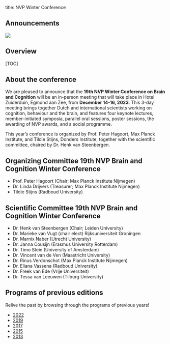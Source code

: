 title: NVP Winter Conference

## Announcements

<div class="cogsci-content">

<img src="/pages/img/banner.png" />

</div>

<h2>Overview</h2>

[TOC]


## About the conference

We are pleased to announce that the __19th NVP Winter Conference on Brain and Cognition__ will be an in-person meeting that will take place in Hotel Zuiderduin, Egmond aan Zee, from __December 14-16, 2023__. This 3-day meeting brings together Dutch and international scientists working on cognition, behaviour and the brain, and features four keynote lectures, member-initiated symposia, parallel oral sessions, poster sessions, the awarding of NVP awards, and a social programme. 

This year’s conference is organized by Prof. Peter Hagoort, Max Planck Institute, and Tildie Stijns, Donders Institute, together with the scientific committee, chaired by Dr. Henk van Steenbergen.

## Organizing Committee 19th NVP Brain and Cognition Winter Conference

- Prof. Peter Hagoort (Chair; Max Planck Institute Nijmegen)
- Dr. Linda Drijvers (Treasurer; Max Planck Institute Nijmegen)
- Tildie Stijns (Radboud University)

## Scientific Committee 19th NVP Brain and Cognition Winter Conference

- Dr. Henk van Steenbergen (Chair; Leiden University)
- Dr. Marieke van Vugt (chair elect)	Rijksuniversiteit Groningen
- Dr. Marnix Naber (Utrecht University)
- Dr. Janna Cousijn (Erasmus University Rotterdam)
- Dr. Timo Stein (University of Amsterdam)
- Dr. Vincent van de Ven (Maastricht University)
- Dr. Rinus Verdonschot (Max Planck Institute Nijmegen)
- Dr. Eliana Vassena (Radboud University) 
- Dr. Freek van Ede (Vrije Universiteit)
- Dr. Tessa van Leeuwen (Tilburg University)

## Programs of previous editions

Relive the past by browsing through the programs of previous years!

- [2022](/conference2022)
- [2019](/conference2019)
- [2017](/pages/attachments/nvp2017.pdf)
- [2015](/pages/attachments/nvp2015.pdf)
- [2013](/pages/attachments/nvp2013.pdf)
